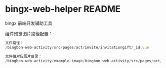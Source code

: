 # bingx-web-helper README

bingx 前端开发辅助工具

<!-- // "onCommand:bingx-web-helper.helloWorld" -->

组件预览图片路径配置：
```javascript
文件路径：
/bingbon-web-activity/src/pages/act/invite/invitationgift/_id.vue

文件相对应图片目录：
/bingbon-web-activity/example-image/bingbon-web-activity/src/pages/act/invite/invitationgift/_id

```
